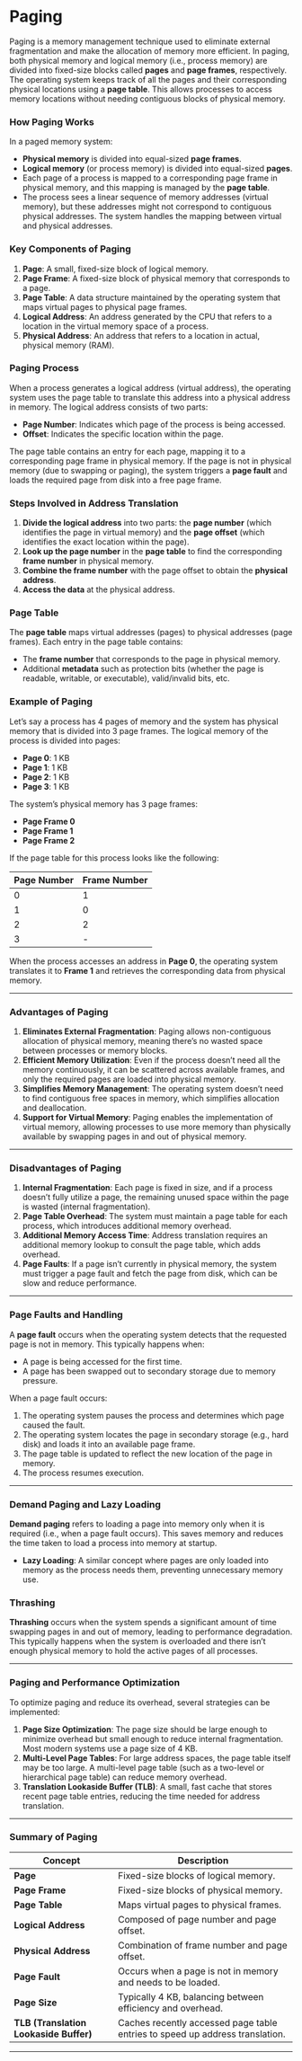 # **Paging**

Paging is a memory management technique used to eliminate external fragmentation and make the allocation of memory more efficient. In paging, both physical memory and logical memory (i.e., process memory) are divided into fixed-size blocks called **pages** and **page frames**, respectively. The operating system keeps track of all the pages and their corresponding physical locations using a **page table**. This allows processes to access memory locations without needing contiguous blocks of physical memory.

### **How Paging Works**

In a paged memory system:
- **Physical memory** is divided into equal-sized **page frames**.
- **Logical memory** (or process memory) is divided into equal-sized **pages**.
- Each page of a process is mapped to a corresponding page frame in physical memory, and this mapping is managed by the **page table**.
- The process sees a linear sequence of memory addresses (virtual memory), but these addresses might not correspond to contiguous physical addresses. The system handles the mapping between virtual and physical addresses.

### **Key Components of Paging**

1. **Page**: A small, fixed-size block of logical memory.
2. **Page Frame**: A fixed-size block of physical memory that corresponds to a page.
3. **Page Table**: A data structure maintained by the operating system that maps virtual pages to physical page frames.
4. **Logical Address**: An address generated by the CPU that refers to a location in the virtual memory space of a process.
5. **Physical Address**: An address that refers to a location in actual, physical memory (RAM).

### **Paging Process**

When a process generates a logical address (virtual address), the operating system uses the page table to translate this address into a physical address in memory. The logical address consists of two parts:
- **Page Number**: Indicates which page of the process is being accessed.
- **Offset**: Indicates the specific location within the page.

The page table contains an entry for each page, mapping it to a corresponding page frame in physical memory. If the page is not in physical memory (due to swapping or paging), the system triggers a **page fault** and loads the required page from disk into a free page frame.

### **Steps Involved in Address Translation**

1. **Divide the logical address** into two parts: the **page number** (which identifies the page in virtual memory) and the **page offset** (which identifies the exact location within the page).
2. **Look up the page number** in the **page table** to find the corresponding **frame number** in physical memory.
3. **Combine the frame number** with the page offset to obtain the **physical address**.
4. **Access the data** at the physical address.

### **Page Table**

The **page table** maps virtual addresses (pages) to physical addresses (page frames). Each entry in the page table contains:
- The **frame number** that corresponds to the page in physical memory.
- Additional **metadata** such as protection bits (whether the page is readable, writable, or executable), valid/invalid bits, etc.

### **Example of Paging**

Let’s say a process has 4 pages of memory and the system has physical memory that is divided into 3 page frames. The logical memory of the process is divided into pages:
- **Page 0**: 1 KB
- **Page 1**: 1 KB
- **Page 2**: 1 KB
- **Page 3**: 1 KB

The system’s physical memory has 3 page frames:
- **Page Frame 0**
- **Page Frame 1**
- **Page Frame 2**

If the page table for this process looks like the following:

| **Page Number** | **Frame Number** |
|-----------------|------------------|
| 0               | 1                |
| 1               | 0                |
| 2               | 2                |
| 3               | -                | (invalid page, not loaded into memory yet)

When the process accesses an address in **Page 0**, the operating system translates it to **Frame 1** and retrieves the corresponding data from physical memory.

---

### **Advantages of Paging**

1. **Eliminates External Fragmentation**: Paging allows non-contiguous allocation of physical memory, meaning there’s no wasted space between processes or memory blocks.
2. **Efficient Memory Utilization**: Even if the process doesn’t need all the memory continuously, it can be scattered across available frames, and only the required pages are loaded into physical memory.
3. **Simplifies Memory Management**: The operating system doesn’t need to find contiguous free spaces in memory, which simplifies allocation and deallocation.
4. **Support for Virtual Memory**: Paging enables the implementation of virtual memory, allowing processes to use more memory than physically available by swapping pages in and out of physical memory.

---

### **Disadvantages of Paging**

1. **Internal Fragmentation**: Each page is fixed in size, and if a process doesn’t fully utilize a page, the remaining unused space within the page is wasted (internal fragmentation).
2. **Page Table Overhead**: The system must maintain a page table for each process, which introduces additional memory overhead.
3. **Additional Memory Access Time**: Address translation requires an additional memory lookup to consult the page table, which adds overhead.
4. **Page Faults**: If a page isn’t currently in physical memory, the system must trigger a page fault and fetch the page from disk, which can be slow and reduce performance.

---

### **Page Faults and Handling**

A **page fault** occurs when the operating system detects that the requested page is not in memory. This typically happens when:
- A page is being accessed for the first time.
- A page has been swapped out to secondary storage due to memory pressure.

When a page fault occurs:
1. The operating system pauses the process and determines which page caused the fault.
2. The operating system locates the page in secondary storage (e.g., hard disk) and loads it into an available page frame.
3. The page table is updated to reflect the new location of the page in memory.
4. The process resumes execution.

---

### **Demand Paging and Lazy Loading**

**Demand paging** refers to loading a page into memory only when it is required (i.e., when a page fault occurs). This saves memory and reduces the time taken to load a process into memory at startup. 

- **Lazy Loading**: A similar concept where pages are only loaded into memory as the process needs them, preventing unnecessary memory use.

### **Thrashing**

**Thrashing** occurs when the system spends a significant amount of time swapping pages in and out of memory, leading to performance degradation. This typically happens when the system is overloaded and there isn’t enough physical memory to hold the active pages of all processes.

---

### **Paging and Performance Optimization**

To optimize paging and reduce its overhead, several strategies can be implemented:
1. **Page Size Optimization**: The page size should be large enough to minimize overhead but small enough to reduce internal fragmentation. Most modern systems use a page size of 4 KB.
2. **Multi-Level Page Tables**: For large address spaces, the page table itself may be too large. A multi-level page table (such as a two-level or hierarchical page table) can reduce memory overhead.
3. **Translation Lookaside Buffer (TLB)**: A small, fast cache that stores recent page table entries, reducing the time needed for address translation.

---

### **Summary of Paging**

| **Concept**             | **Description**                                            |
|-------------------------|------------------------------------------------------------|
| **Page**                | Fixed-size blocks of logical memory.                       |
| **Page Frame**          | Fixed-size blocks of physical memory.                      |
| **Page Table**          | Maps virtual pages to physical frames.                     |
| **Logical Address**     | Composed of page number and page offset.                   |
| **Physical Address**    | Combination of frame number and page offset.               |
| **Page Fault**          | Occurs when a page is not in memory and needs to be loaded.|
| **Page Size**           | Typically 4 KB, balancing between efficiency and overhead. |
| **TLB (Translation Lookaside Buffer)** | Caches recently accessed page table entries to speed up address translation. |

---
